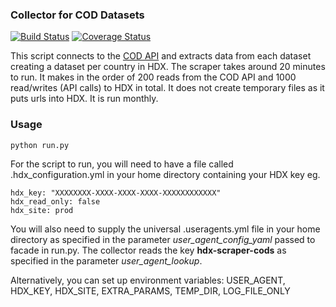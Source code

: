 ### Collector for COD Datasets
[![Build Status](https://travis-ci.org/OCHA-DAP/hdx-scraper-cods.svg?branch=master&ts=1)](https://travis-ci.org/OCHA-DAP/hdx-scraper-cods) [![Coverage Status](https://coveralls.io/repos/github/OCHA-DAP/hdx-scraper-cods/badge.svg?branch=master&ts=1)](https://coveralls.io/github/OCHA-DAP/hdx-scraper-cods?branch=master)

This script connects to the [COD API]() and extracts data from each dataset creating a dataset per country in HDX. The scraper takes around 20 minutes to run. It makes in the order of 200 reads from the COD API and 1000 read/writes (API calls) to HDX in total. It does not create temporary files as it puts urls into HDX. It is run monthly. 


### Usage

    python run.py

For the script to run, you will need to have a file called .hdx_configuration.yml in your home directory containing your HDX key eg.

    hdx_key: "XXXXXXXX-XXXX-XXXX-XXXX-XXXXXXXXXXXX"
    hdx_read_only: false
    hdx_site: prod
    
 You will also need to supply the universal .useragents.yml file in your home directory as specified in the parameter *user_agent_config_yaml* passed to facade in run.py. The collector reads the key **hdx-scraper-cods** as specified in the parameter *user_agent_lookup*.
 
 Alternatively, you can set up environment variables: USER_AGENT, HDX_KEY, HDX_SITE, EXTRA_PARAMS, TEMP_DIR, LOG_FILE_ONLY